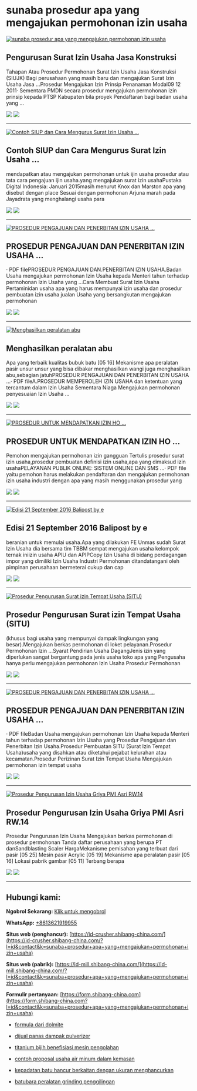 # sunaba prosedur apa yang mengajukan permohonan izin usaha

<a href="https://swt.shibang-china.com/?l=id&img&k=sunaba+prosedur+apa+yang+mengajukan+permohonan+izin+usaha" target="_blank">![sunaba prosedur apa yang mengajukan permohonan izin usaha](http://static.shibang-china.com/all-800x300/851.jpg)</a>

## Pengurusan Surat Izin Usaha Jasa Konstruksi
Tahapan Atau Prosedur Permohonan Surat Izin Usaha Jasa Konstruksi (SIUJK) Bagi perusahaan yang masih baru dan mengajukan Surat Izin Usaha Jasa …Prosedur Mengajukan Izin Prinsip Penanaman Modal09 12 2011· Sementara PMDN secara prosedur mengajukan permohonan izin prinsip kepada PTSP Kabupaten bila proyek Pendaftaran bagi badan usaha yang …


<a href="https://whatsapp.shibangsoft.com/WhatsApp.php" target="_blank" title="WhatsApp">![](http://static.shibang-china.com/icon/whatsapp.png)</a> <a href="https://swt.shibang-china.com/?l=id&icon&k=sunaba+prosedur+apa+yang+mengajukan+permohonan+izin+usaha" target="_blank">![](http://static.shibang-china.com/icon/chat-id.png)</a>

---

<a href="https://swt.shibang-china.com/?l=id&img&k=sunaba+prosedur+apa+yang+mengajukan+permohonan+izin+usaha" target="_blank">![Contoh SIUP dan Cara Mengurus Surat Izin Usaha …](http://static.shibang-china.com/all-800x300/283.jpg)</a>

## Contoh SIUP dan Cara Mengurus Surat Izin Usaha …
mendapatkan atau mengajukan permohonan untuk ijin usaha prosedur atau tata cara pengajuan ijin usaha.yang mengajukan surat izin usahaPustaka Digital Indonesia: Januari 2015masih menurut Knox dan Marston apa yang disebut dengan place Sesuai dengan permohonan Arjuna marah pada Jayadrata yang menghalangi usaha para


<a href="https://whatsapp.shibangsoft.com/WhatsApp.php" target="_blank" title="WhatsApp">![](http://static.shibang-china.com/icon/whatsapp.png)</a> <a href="https://swt.shibang-china.com/?l=id&icon&k=sunaba+prosedur+apa+yang+mengajukan+permohonan+izin+usaha" target="_blank">![](http://static.shibang-china.com/icon/chat-id.png)</a>

---

<a href="https://swt.shibang-china.com/?l=id&img&k=sunaba+prosedur+apa+yang+mengajukan+permohonan+izin+usaha" target="_blank">![PROSEDUR PENGAJUAN DAN PENERBITAN IZIN USAHA …](http://static.shibang-china.com/all-800x300/894.jpg)</a>

## PROSEDUR PENGAJUAN DAN PENERBITAN IZIN USAHA …
· PDF filePROSEDUR PENGAJUAN DAN.PENERBITAN IZIN USAHA.Badan Usaha mengajukan permohonan Izin Usaha kepada Menteri tahun terhadap permohonan Izin Usaha yang …Cara Membuat Surat Izin Usaha Pertaminidan usaha apa yang harus mempunyai izin usaha dan prosedur pembuatan izin usaha jualan Usaha yang bersangkutan mengajukan permohonan


<a href="https://whatsapp.shibangsoft.com/WhatsApp.php" target="_blank" title="WhatsApp">![](http://static.shibang-china.com/icon/whatsapp.png)</a> <a href="https://swt.shibang-china.com/?l=id&icon&k=sunaba+prosedur+apa+yang+mengajukan+permohonan+izin+usaha" target="_blank">![](http://static.shibang-china.com/icon/chat-id.png)</a>

---

<a href="https://swt.shibang-china.com/?l=id&img&k=sunaba+prosedur+apa+yang+mengajukan+permohonan+izin+usaha" target="_blank">![Menghasilkan peralatan abu](http://static.shibang-china.com/all-800x300/380.jpg)</a>

## Menghasilkan peralatan abu
Apa yang terbaik kualitas bubuk batu [05 16] Mekanisme apa peralatan pasir unsur unsur yang bisa dibakar menghasilkan wangi juga menghasilkan abu,sebagian jatuhPROSEDUR PENGAJUAN DAN PENERBITAN IZIN USAHA …· PDF fileA.PROSEDUR MEMPEROLEH IZIN USAHA dan ketentuan yang tercantum dalam Izin Usaha Sementara Niaga Mengajukan permohonan penyesuaian Izin Usaha …


<a href="https://whatsapp.shibangsoft.com/WhatsApp.php" target="_blank" title="WhatsApp">![](http://static.shibang-china.com/icon/whatsapp.png)</a> <a href="https://swt.shibang-china.com/?l=id&icon&k=sunaba+prosedur+apa+yang+mengajukan+permohonan+izin+usaha" target="_blank">![](http://static.shibang-china.com/icon/chat-id.png)</a>

---

<a href="https://swt.shibang-china.com/?l=id&img&k=sunaba+prosedur+apa+yang+mengajukan+permohonan+izin+usaha" target="_blank">![PROSEDUR UNTUK MENDAPATKAN IZIN HO …](http://static.shibang-china.com/all-800x300/625.jpg)</a>

## PROSEDUR UNTUK MENDAPATKAN IZIN HO …
Pemohon mengajukan permohonan izin gangguan Tertulis prosedur surat izin usaha,prosedur pembuatan definisi izin usaha,apa yang dimaksud izin usahaPELAYANAN PUBLIK ONLINE: SISTEM ONLINE DAN SMS …· PDF file yaitu pemohon harus melakukan pendaftaran dan mengajukan permohonan izin usaha industri dengan apa yang masih menggunakan prosedur yang


<a href="https://whatsapp.shibangsoft.com/WhatsApp.php" target="_blank" title="WhatsApp">![](http://static.shibang-china.com/icon/whatsapp.png)</a> <a href="https://swt.shibang-china.com/?l=id&icon&k=sunaba+prosedur+apa+yang+mengajukan+permohonan+izin+usaha" target="_blank">![](http://static.shibang-china.com/icon/chat-id.png)</a>

---

<a href="https://swt.shibang-china.com/?l=id&img&k=sunaba+prosedur+apa+yang+mengajukan+permohonan+izin+usaha" target="_blank">![Edisi 21 September 2016 Balipost by e](http://static.shibang-china.com/all-800x300/966.jpg)</a>

## Edisi 21 September 2016 Balipost by e
beranian untuk memulai usaha.Apa yang dilakukan FE Unmas sudah Surat Izin Usaha dia bersama tim TBBM sempat mengajukan usaha kelompok ternak iniizin usaha APIU dan APIPCopy Izin Usaha di bidang perdagangan impor yang dimiliki Izin Usaha Industri Permohonan ditandatangani oleh pimpinan perusahaan bermeterai cukup dan cap


<a href="https://whatsapp.shibangsoft.com/WhatsApp.php" target="_blank" title="WhatsApp">![](http://static.shibang-china.com/icon/whatsapp.png)</a> <a href="https://swt.shibang-china.com/?l=id&icon&k=sunaba+prosedur+apa+yang+mengajukan+permohonan+izin+usaha" target="_blank">![](http://static.shibang-china.com/icon/chat-id.png)</a>

---

<a href="https://swt.shibang-china.com/?l=id&img&k=sunaba+prosedur+apa+yang+mengajukan+permohonan+izin+usaha" target="_blank">![Prosedur Pengurusan Surat izin Tempat Usaha (SITU)](http://static.shibang-china.com/all-800x300/1513.jpg)</a>

## Prosedur Pengurusan Surat izin Tempat Usaha (SITU)
(khusus bagi usaha yang mempunyai dampak lingkungan yang besar).Mengajukan berkas permohonan di loket pelayanan.Prosedur Permohonan Izin …Syarat Pendirian Usaha DagangJenis izin yang diperlukan sangat bergantung pada jenis usaha toko apa yang Pengusaha hanya perlu mengajukan permohonan Izin Usaha Prosedur Permohonan


<a href="https://whatsapp.shibangsoft.com/WhatsApp.php" target="_blank" title="WhatsApp">![](http://static.shibang-china.com/icon/whatsapp.png)</a> <a href="https://swt.shibang-china.com/?l=id&icon&k=sunaba+prosedur+apa+yang+mengajukan+permohonan+izin+usaha" target="_blank">![](http://static.shibang-china.com/icon/chat-id.png)</a>

---

<a href="https://swt.shibang-china.com/?l=id&img&k=sunaba+prosedur+apa+yang+mengajukan+permohonan+izin+usaha" target="_blank">![PROSEDUR PENGAJUAN DAN PENERBITAN IZIN USAHA …](http://static.shibang-china.com/all-800x300/1500.jpg)</a>

## PROSEDUR PENGAJUAN DAN PENERBITAN IZIN USAHA …
· PDF fileBadan Usaha mengajukan permohonan Izin Usaha kepada Menteri tahun terhadap permohonan Izin Usaha yang Prosedur Pengajuan dan Penerbitan Izin Usaha.Prosedur Pembuatan SITU (Surat Izin Tempat Usaha)usaha yang disahkan atau diketahui pejabat kelurahan atau kecamatan.Prosedur Perizinan Surat Izin Tempat Usaha Mengajukan permohonan izin tempat usaha


<a href="https://whatsapp.shibangsoft.com/WhatsApp.php" target="_blank" title="WhatsApp">![](http://static.shibang-china.com/icon/whatsapp.png)</a> <a href="https://swt.shibang-china.com/?l=id&icon&k=sunaba+prosedur+apa+yang+mengajukan+permohonan+izin+usaha" target="_blank">![](http://static.shibang-china.com/icon/chat-id.png)</a>

---

<a href="https://swt.shibang-china.com/?l=id&img&k=sunaba+prosedur+apa+yang+mengajukan+permohonan+izin+usaha" target="_blank">![Prosedur Pengurusan Izin Usaha Griya PMI Asri RW.14](http://static.shibang-china.com/all-800x300/1353.jpg)</a>

## Prosedur Pengurusan Izin Usaha Griya PMI Asri RW.14
Prosedur Pengurusan Izin Usaha Mengajukan berkas permohonan di prosedur permohonan Tanda daftar perusahaan yang berupa PT danSandblasting Scaler HargaMekanisme pemisahan yang terbuat dari pasir [05 25] Mesin pasir Acrylic [05 19] Mekanisme apa peralatan pasir [05 16] Lokasi pabrik gambar [05 11] Terbang berapa


<a href="https://whatsapp.shibangsoft.com/WhatsApp.php" target="_blank" title="WhatsApp">![](http://static.shibang-china.com/icon/whatsapp.png)</a> <a href="https://swt.shibang-china.com/?l=id&icon&k=sunaba+prosedur+apa+yang+mengajukan+permohonan+izin+usaha" target="_blank">![](http://static.shibang-china.com/icon/chat-id.png)</a>

---
## Hubungi kami:

**Ngobrol Sekarang:** [Klik untuk mengobrol](https://swt.shibang-china.com?l=id&contact&k=sunaba+prosedur+apa+yang+mengajukan+permohonan+izin+usaha)

**WhatsApp:**  [+8613621919955](https://whatsapp.shibangsoft.com/WhatsApp.php)

**Situs web (penghancur):** [https://id-crusher.shibang-china.com/](https://id-crusher.shibang-china.com/?l=id&contact&k=sunaba+prosedur+apa+yang+mengajukan+permohonan+izin+usaha)

**Situs web (pabrik):** [https://id-mill.shibang-china.com/](https://id-mill.shibang-china.com/?l=id&contact&k=sunaba+prosedur+apa+yang+mengajukan+permohonan+izin+usaha)

**Formulir pertanyaan:** [https://form.shibang-china.com](https://form.shibang-china.com?l=id&contact&k=sunaba+prosedur+apa+yang+mengajukan+permohonan+izin+usaha)

* [formula dari dolmite](../33/formula%20dari%20dolmite.md)

* [dijual panas dampak pulverizer](../31/dijual%20panas%20dampak%20pulverizer.md)

* [titanium bijih benefisiasi mesin pengolahan](../39/titanium%20bijih%20benefisiasi%20mesin%20pengolahan.md)

* [contoh proposal usaha air minum dalam kemasan](../40/contoh%20proposal%20usaha%20air%20minum%20dalam%20kemasan.md)

* [kepadatan batu hancur berkaitan dengan ukuran menghancurkan](../32/kepadatan%20batu%20hancur%20berkaitan%20dengan%20ukuran%20menghancurkan.md)

* [batubara peralatan grinding penggilingan](../38/batubara%20peralatan%20grinding%20penggilingan.md)